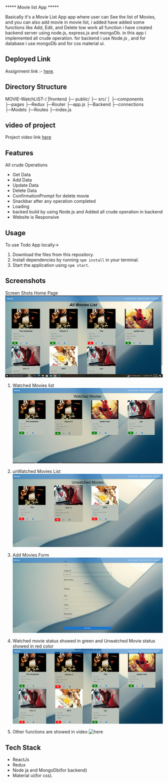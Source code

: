 ***** Movie list App *****

Basically it's a Movie List App app where user can See the list of Movies, and you can also add movie in movie list, i added have added some functions like Add, Edit, and Delete tow work all function i have created backend server using node.js, express.js and mongoDb. in this app i implemented all crude operation. for backend i use Node.js , and for  database i use mongoDb and for css material ui.




## Deployed Link

Assignment link :- [here](https://movie-watchlist-itn2.vercel.app/).

## Directory Structure
MOVIE-WatchLIST-/
|frontend
  ├─ public/
  ├─ src/
  │ ├─components
    ├─pages
    ├─Redux
    ├─Router
    ├─app.js
├─Backend
  ├─connections
  ├─Models
  ├─Routes
  ├─index.js



## video of project
Project video link [here]()

## Features
All crude Operations
- Get Data
- Add Data
- Update Data
- Delete Data
- ConfirmationPrompt for delete movie
- Snackbar after any operation completed
- Loading
- backed build by using Node.js and Added all crude operation in backend
- Website is Responsive



## Usage

To use Todo App locally->

1. Download the files from this repository.
2. Install dependencies by running `npm install` in your terminal.
3. Start the application using `npm start`.


## Screenshots

Screen Shots
Home Page
![Screenshot 1](./frontend/src/images/image%201.PNG)

1. Watched Movies list
![Screenshot 1](./frontend/src/images/image2.PNG)

2. unWatched Movies List
![Screenshot 1](./frontend/src/images/image3.PNG)

3. Add Movies Form
![Screenshot 1](./frontend/src/images/image4.PNG)

4. Watched movie status showed in green and Unwatched Movie status showed in red color
![Screenshot 1](./frontend/src/images/image%205.PNG)

5. Other functions are showed in video
![here]()


## Tech Stack
- ReactJs
- Redux
- Node ja and MongoDb(for backend)
- Material ui(for css).